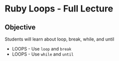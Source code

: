 # Ruby Loops - Full Lecture

## Objective

Students will learn about loop, break, while, and until

+ LOOPS - Use `loop` and `break`
+ LOOPS - Use `while` and `until`